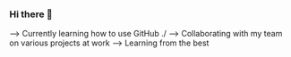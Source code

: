 ### Hi there 👋

--> Currently learning how to use GitHub ./
--> Collaborating with my team on various projects at work
--> Learning from the best
